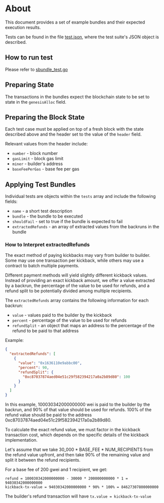 # About

This document provides a set of example bundles and their expected execution results.

Tests can be found in the file [test.json](./test.json), where the test suite's JSON object is described.

## How to run test

Please refer to [sbundle_test.go](https://github.com/flashbots/builder/blob/main/miner/sbundle_test.go)

## Preparing State

The transactions in the bundles expect the blockchain state to be set to state in the `genesisAlloc` field.

## Preparing the Block State

Each test case must be applied on top of a fresh block with the state described above and the header set to the value of the `header` field.

Relevant values from the header include:

* `number` - block number
* `gasLimit` - block gas limit
* `miner` - builder's address
* `baseFeePerGas` - base fee per gas


## Applying Test Bundles

Individual tests are objects within the `tests` array and include the following fields:

* `name` - a short test description
* `bundle` - the bundle to be executed
* `shouldFail` - set to true if the bundle is expected to fail
* `extractedRefunds` - an array of extracted values from the backruns in the bundle

### How to Interpret extractedRefunds

The exact method of paying kickbacks may vary from builder to builder. 
Some may use one transaction per kickback, while others may use a contract to batch multiple payments.

Different payment methods will yield slightly different kickback values. 
Instead of providing an exact kickback amount, we offer a value extracted by a backrun, 
the percentage of the value to be used for refunds, and a refund split to be potentially divided among multiple recipients.

The `extractedRefunds` array contains the following information for each backrun:

* `value` - values paid to the builder by the kickback
* `percent` - percentage of the value to be used for refunds
* `refundSplit` - an object that maps an address to the percentage of the refund to be paid to that address

Example:
```json
{
  "extractedRefunds": [
    {
      "value": "0x1636110e9abbc00",
      "percent": 90,
      "refundSplit": {
        "0xc87037874aed04e51c29f582394217a0a2b89d80": 100
      }
    }
  ]
}
```
In this example, 100030342000000000 wei is paid to the builder by the backrun, 
and 90% of that value should be used for refunds. 
100% of the refund value should be paid to the address 0xc87037874aed04e51c29f582394217a0a2b89d80.

To calculate the exact refund value, we must factor in the kickback transaction cost, 
which depends on the specific details of the kickback implementation. 

Let's assume that we take 30_000 * BASE_FEE * NUM_RECIPIENTS from the refund value upfront, 
and then take 90% of the remaining value and split it between the refund recipients.

For a base fee of 200 gwei and 1 recipient, we get:
```
refund = 100030342000000000 - 30000 * 200000000000 * 1 = 94030342000000000
kickback-tx-value = 94030342000000000 * 90% * 100% = 84627307800000000
```

The builder's refund transaction will have `tx.value = kickback-tx-value`
